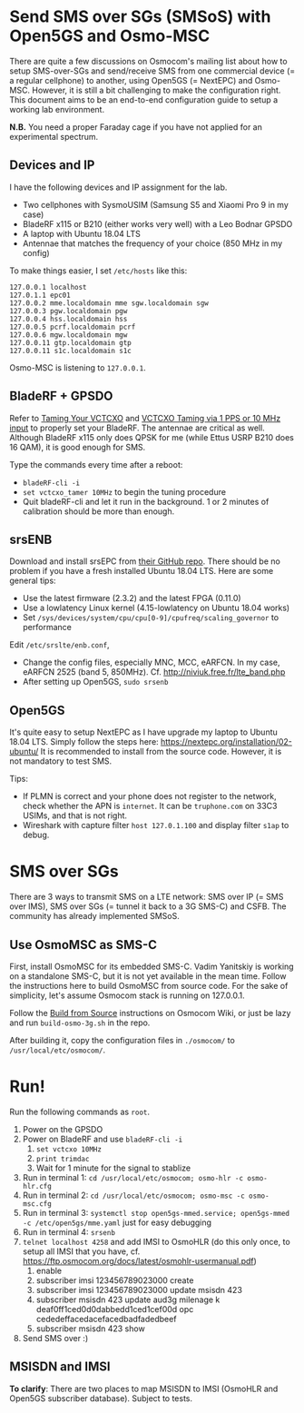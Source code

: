Send SMS over SGs (SMSoS) with Open5GS and Osmo-MSC
===================================================
There are quite a few discussions on Osmocom's mailing list about how to setup
SMS-over-SGs and send/receive SMS from one commercial device (= a regular
cellphone) to another, using Open5GS (= NextEPC) and Osmo-MSC.  However, it is
still a bit challenging to make the configuration right.  This document aims to
be an end-to-end configuration guide to setup a working lab environment.

**N.B.** You need a proper Faraday cage if you have not applied for an experimental spectrum.

Devices and IP
--------------
I have the following devices and IP assignment for the lab.

- Two cellphones with SysmoUSIM (Samsung S5 and Xiaomi Pro 9 in my case)
- BladeRF x115 or B210 (either works very well) with a Leo Bodnar GPSDO
- A laptop with Ubuntu 18.04 LTS
- Antennae that matches the frequency of your choice (850 MHz in my config)

To make things easier, I set `/etc/hosts` like this:
```
127.0.0.1 localhost
127.0.1.1 epc01
127.0.0.2 mme.localdomain mme sgw.localdomain sgw
127.0.0.3 pgw.localdomain pgw
127.0.0.4 hss.localdomain hss
127.0.0.5 pcrf.localdomain pcrf
127.0.0.6 mgw.localdomain mgw
127.0.0.11 gtp.localdomain gtp
127.0.0.11 s1c.localdomain s1c
```

Osmo-MSC is listening to `127.0.0.1`.


BladeRF + GPSDO
---------------
Refer to
[Taming Your VCTCXO](https://github.com/Nuand/bladeRF/wiki/Taming-Your-VCTCXO) and
[VCTCXO Taming via 1 PPS or 10 MHz input](https://www.nuand.com/2016-01-rc1-release/)
to properly set your BladeRF.  The antennae are critical as well.
Although BladeRF x115 only does QPSK for me (while Ettus USRP B210 does 16
QAM), it is good enough for SMS.

Type the commands every time after a reboot:
- `bladeRF-cli -i`
- `set vctcxo_tamer 10MHz` to begin the tuning procedure
- Quit bladeRF-cli and let it run in the background.  1 or 2 minutes of calibration should be more than enough.


srsENB
------
Download and install srsEPC from [their GitHub repo](https://github.com/srsLTE/srsLTE).
There should be no problem if you have a fresh installed Ubuntu 18.04 LTS.
Here are some general tips:

- Use the latest firmware (2.3.2) and the latest FPGA (0.11.0)
- Use a lowlatency Linux kernel (4.15-lowlatency on Ubuntu 18.04 works)
- Set `/sys/devices/system/cpu/cpu[0-9]/cpufreq/scaling_governor` to performance

Edit `/etc/srslte/enb.conf`,
- Change the config files, especially MNC, MCC, eARFCN.  In my case, eARFCN 2525 (band 5, 850MHz).  Cf. http://niviuk.free.fr/lte_band.php
- After setting up Open5GS, `sudo srsenb`


Open5GS
-------
It's quite easy to setup NextEPC as I have upgrade my laptop to Ubuntu 18.04
LTS.  Simply follow the steps here: https://nextepc.org/installation/02-ubuntu/
It is recommended to install from the source code.  However, it is not
mandatory to test SMS.

Tips:
- If PLMN is correct and your phone does not register to the network, check
  whether the APN is `internet`.  It can be `truphone.com` on 33C3 USIMs, and 
  that is not right.
- Wireshark with capture filter `host 127.0.1.100` and display filter `s1ap` to debug.


SMS over SGs
============
There are 3 ways to transmit SMS on a LTE network: SMS over IP (= SMS over
IMS), SMS over SGs (= tunnel it back to a 3G SMS-C) and CSFB.  The community
has already implemented SMSoS.

Use OsmoMSC as SMS-C
--------------------
First, install OsmoMSC for its embedded SMS-C.  Vadim Yanitskiy is working on a
standalone SMS-C, but it is not yet available in the mean time.  Follow the
instructions here to build OsmoMSC from source code.  For the sake of
simplicity, let's assume Osmocom stack is running on 127.0.0.1.

Follow the 
[Build from Source](https://osmocom.org/projects/cellular-infrastructure/wiki/Build_from_Source#Example-completely-build-osmo-bsc-osmo-msc-osmo-sgsn-and-osmo-ggsn)
instructions on Osmocom Wiki, or just be lazy and run `build-osmo-3g.sh` in the
repo.

After building it, copy the configuration files in `./osmocom/` to `/usr/local/etc/osmocom/`.


Run!
====
Run the following commands as `root`.
1. Power on the GPSDO
1. Power on BladeRF and use `bladeRF-cli -i`
   1. `set vctcxo 10MHz`
   1. `print trimdac`
   1. Wait for 1 minute for the signal to stablize
1. Run in terminal 1: `cd /usr/local/etc/osmocom; osmo-hlr -c osmo-hlr.cfg`
1. Run in terminal 2: `cd /usr/local/etc/osmocom; osmo-msc -c osmo-msc.cfg`
1. Run in terminal 3: `systemctl stop open5gs-mmed.service; open5gs-mmed -c /etc/open5gs/mme.yaml` just for easy debugging
1. Run in terminal 4: `srsenb`
1. `telnet localhost 4258` and add IMSI to OsmoHLR (do this only once, to setup all IMSI that you have, cf. https://ftp.osmocom.org/docs/latest/osmohlr-usermanual.pdf)
   1. enable
   1. subscriber imsi 123456789023000 create
   1. subscriber imsi 123456789023000 update msisdn 423
   1. subscriber msisdn 423 update aud3g milenage k deaf0ff1ced0d0dabbedd1ced1cef00d opc cededeffacedacefacedbadfadedbeef
   1. subscriber msisdn 423 show
1. Send SMS over :)


MSISDN and IMSI
---------------
**To clarify**: There are two places to map MSISDN to IMSI (OsmoHLR and Open5GS subscriber database).  Subject to tests.
